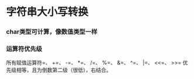 # 字符串大小写转换
### char类型可计算，像数值类型一样
### 运算符优先级
所有赋值运算符=、 +=、 -=、 *=、 /=、 %=、 &=、 ^=、 |=、 <<=、 >>= 优先级相等，且为倒数第二级（很低），右结合。
